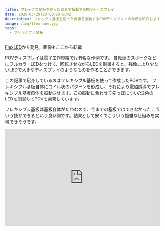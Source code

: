 ```yaml
---
title: フレックス基板を使った自身で振動するPOVディスプレイ
date: 2020-03-29T23:00:28.004Z
description: フレックス基板を使った自身で振動するPOVディスプレイの作例を紹介します。
image: /img/flex-pov.jpg
tags:
  - フレキシブル基板
---
```

[FlexLED](https://hackaday.io/project/164585-flexled)から発見。画像もここから転載

POVディスプレイは電子工作界隈では有名な作例です。
自転車のスポークなどにフルカラーLEDをつけて、回転させながらLEDを制御すると、残像により少ないLEDで大きなディスプレイのようなものを作ることができます。

この記事で紹介しているのはフレキシブル基板を使って作成したPOVです。
フレキシブル基板自体にコイル状のパターンを形成し、それにより電磁誘導でフレキシブル基板自体を振動させます。この振動に合わせて先っぽについた2色のLEDを制御してPOVを実現しています。

フレキシブル基板は基板自体がたわむので、今までの基板ではできなかったこういう技ができるという良い例です。結果として安くでこういう複雑な仕組みを実現できそうです。

<iframe width="100%" height="315" src="https://www.youtube.com/embed/WFdmsJZsbOQ" frameborder="0" allow="accelerometer; autoplay; encrypted-media; gyroscope; picture-in-picture" allowfullscreen></iframe>
